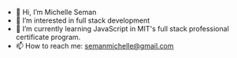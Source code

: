 - 👋 Hi, I’m Michelle Seman
- 👀 I’m interested in full stack development
- 🌱 I’m currently learning JavaScript in MIT's full stack professional certificate program.
- 📫 How to reach me: semanmichelle@gmail.com

<!---
MichSeman/MichSeman is a ✨ special ✨ repository because its `README.md` (this file) appears on your GitHub profile.
You can click the Preview link to take a look at your changes.
--->
